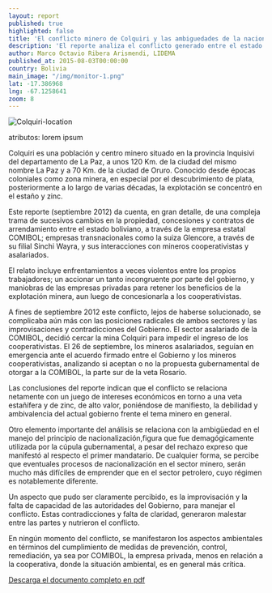 ```yaml
---
layout: report
published: true
highlighted: false
title: 'El conflicto minero de Colquiri y las ambiguedades de la nacionalización - Síntesis'
description: 'El reporte analiza el conflicto generado entre el estado boliviano, empresas privadas, mineros asalariados y mineros cooperativistas a raiz de la intención de nacionalizar la explotación minera del  estaño y zinc en la mina Colquiri.'
author: Marco Octavio Ribera Arismendi, LIDEMA
published_at: 2015-08-03T00:00:00
country: Bolivia
main_image: "/img/monitor-1.png"
lat: -17.386968
lng: -67.1258641
zoom: 8
---
```

<div class="pull-left">
  <div class="img-content">
    <img alt="Colquiri-location" class="img-responsive" src="http://i.imgur.com/TPG5R16.png">
    <p>atributos: lorem ipsum</p>
  </div>
</div>
Colquiri es una población y centro minero situado en la provincia Inquisivi del departamento de La Paz, a unos 120 Km. de la ciudad del mismo nombre La Paz y a 70 Km. de la ciudad de Oruro. Conocido desde épocas coloniales como zona minera, en especial por el descubrimiento de plata, posteriormente a lo largo de varias décadas, la explotación se concentró en el estaño y zinc.

Este reporte (septiembre 2012) da cuenta, en gran detalle, de una compleja trama de sucesivos cambios en la propiedad, concesiones y contratos de arrendamiento entre el estado boliviano, a través de la empresa estatal COMIBOL; empresas transnacionales como la suiza Glencore, a través de su filial Sinchi Wayra, y sus interacciones con mineros cooperativistas y asalariados.

El relato incluye enfrentamientos a veces violentos entre los propios trabajadores; un accionar un tanto incongruente por parte del gobierno, y maniobras de las empresas privadas para retener los beneficios de la explotación minera, aun luego de concesionarla a los cooperativistas.

A fines de septiembre 2012 este conflicto, lejos de haberse solucionado, se complicaba aún más con las posiciones radicales de ambos sectores y las improvisaciones y contradicciones del Gobierno. El sector asalariado de la COMIBOL, decidió cercar la mina Colquiri para impedir el ingreso de los cooperativistas. El 26 de septiembre, los mineros asalariados, seguían en emergencia ante el acuerdo firmado entre el Gobierno y los mineros cooperativistas, analizando si aceptan o no la propuesta gubernamental de otorgar a la COMIBOL, la parte sur de la veta Rosario.

Las conclusiones del reporte indican que el conflicto se relaciona netamente con un juego de intereses económicos en torno a una veta estañífera y de zinc, de alto valor, poniéndose de manifiesto, la debilidad y ambivalencia del actual gobierno frente el tema minero en general.

Otro elemento importante del análisis se relaciona con la ambigüedad en el manejo del principio de nacionalización,figura que fue demagógicamente utilizada por la cúpula gubernamental, a pesar del rechazo expreso que manifestó al respecto el primer mandatario. De cualquier forma, se percibe que eventuales procesos de nacionalización en el sector minero, serán mucho más difíciles de emprender que en el sector petrolero, cuyo régimen es notablemente diferente.

Un aspecto que pudo ser claramente percibido, es la improvisación y la falta de capacidad de las autoridades del Gobierno, para manejar el conflicto. Estas contradicciones y falta de claridad, generaron malestar entre las partes y nutrieron el conflicto.

En ningún momento del conflicto, se manifestaron los aspectos ambientales en términos del cumplimiento de medidas de prevención, control, remediación, ya sea por COMIBOL, la empresa privada, menos en relación a la cooperativa, donde la situación ambiental, es en general más crítica.

[Descarga el documento completo en pdf](http://lidema.org.bo/documentosPIMA/CONFLICTO%20Minero%20de%20%20COLQUIRI%20y%20ambiguedades%20de%20al%20nacionalizacion.pdf)
